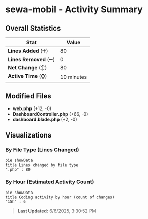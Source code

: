 # sewa-mobil - Activity Summary 

## Overall Statistics

| Stat                   | Value                                                             |
| ---------------------- | ----------------------------------------------------------------- |
| **Lines Added** (➕)   | 80                                          |
| **Lines Removed** (➖) | 0                                        |
| **Net Change** (↕)    | 80                |
| **Active Time** (⌚)   | 10 minutes |


## Modified Files
- **web.php** (+12, -0)
- **DashboardController.php** (+66, -0)
- **dashboard.blade.php** (+2, -0)

## Visualizations

### By File Type (Lines Changed)

```mermaid
pie showData
title Lines changed by file type
".php" : 80
```

### By Hour (Estimated Activity Count)

```mermaid
pie showData
title Coding activity by hour (count of changes)
"15h" : 6
```


> **Last Updated:** 6/6/2025, 3:30:52 PM